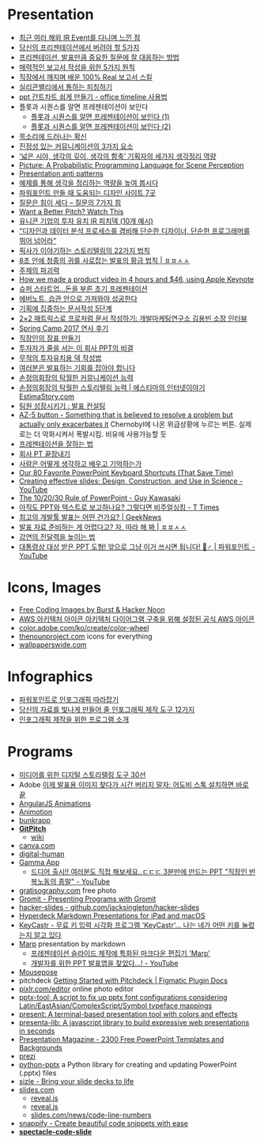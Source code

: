 Presentation
============
* [최근 여러 해외 IR Event를 다니며 느낀 점](http://www.venturesquare.net/562850)
* [당신의 프리젠테이션에서 버려야 할 5가지](http://ppss.kr/archives/35732)
* [프리젠테이션, 발표만큼 중요한 질문에 잘 대응하는 방법](http://ppss.kr/archives/36551)
* [매력적인 보고서 작성을 위한 5가지 원칙](http://ppss.kr/archives/37247)
* [직장에서 깨지며 배운 100% Real 보고서 스킬](https://brunch.co.kr/@lovewant/49)
* [실리콘밸리에서 통하는 피칭하기](http://www.venturesquare.net/578109)
* [ppt 간트차트 쉽게 만들기 - office timeline 사용법](http://blog.naver.com/chowin21/220326053200)
* 플롯과 시퀀스를 알면 프레젠테이션이 보인다
  * [플롯과 시퀀스를 알면 프레젠테이션이 보인다 (1)](http://ppss.kr/archives/42701)
  * [플롯과 시퀀스를 알면 프레젠테이션이 보인다 (2)](http://ppss.kr/archives/38185)
* [목소리에 드러나는 확신](http://newspeppermint.com/2015/05/13/m-confidence/)
* [진정성 있는 커뮤니케이션의 3가지 요소](http://ppss.kr/archives/19940)
* [‘넓은 시야, 생각의 깊이, 생각의 함축’ 기획자의 세가지 생각정리 역량](http://platum.kr/archives/16111)
* [Picture: A Probabilistic Programming Language for Scene Perception](http://www.cv-foundation.org/openaccess/content_cvpr_2015/papers/Kulkarni_Picture_A_Probabilistic_2015_CVPR_paper.pdf)
* [Presentation anti patterns](http://www.troyhunt.com/2015/06/speaker-style-bingo-10-presentation.html)
* [예제를 통해 생각을 정리하는 역량을 높여 봅시다](http://ppss.kr/archives/33568)
* [파워포인트 만들 때 도움되는 디자인 사이트 7곳](http://ppss.kr/archives/37434)
* [질문은 힘이 세다 – 질문의 7가지 힘](http://ppss.kr/archives/48428)
* [Want a Better Pitch? Watch This](https://medium.com/firm-narrative/want-a-better-pitch-watch-this-328b95c2fd0b)
* [유니콘 기업의 투자 유치 IR 피치덱 (10개 예시)](https://yeonlab.com/pitchdeck/)
* [“디자인과 데이터 분석 프로세스를 겸비해 단순한 디자이너, 단순한 프로그래머를 뛰어 넘어라”](http://www.venturesquare.net/595001)
* [픽사가 이야기하는 스토리텔링의 22가지 법칙](http://ppss.kr/archives/55271)
* [8초 안에 청중의 귀를 사로잡는 발표의 황금 법칙 | ㅍㅍㅅㅅ](https://ppss.kr/archives/217177)
* [주제의 파괴력](http://ppss.kr/archives/56624)
* [How we made a product video in 4 hours and $46, using Apple Keynote](http://blog.weld.io/post/130468091870/how-we-made-a-product-video-in-keynote)
* [슈퍼 스타트업…돈을 부른 초기 프레젠테이션](http://techholic.co.kr/archives/41033)
* [에버노트, 습관 안으로 가져와야 성공한다](http://ppss.kr/archives/59152)
* [기획에 집중하는 문서작성 5단계](http://ppss.kr/archives/59150)
* [2×2 매트릭스로 프로처럼 문서 작성하기: 개발마케팅연구소 김용빈 소장 인터뷰](http://1boon.daum.net/ppss/5907148f6a8e510001e299fc)
* [Spring Camp 2017 연사 후기](http://blog.woniper.net/344)
* [직장인의 장표 만들기](https://brunch.co.kr/@hyungsukkim/70)
* [투자자가 줄을 서는 이 회사 PPT의 비결](http://naver.me/xzk4DqIC)
* [무적의 투자유치용 덱 작성법](http://bridge.500startups.co.kr/%EB%AC%B4%EC%A0%81%EC%9D%98-%ED%88%AC%EC%9E%90%EC%9C%A0%EC%B9%98%EC%9A%A9-%EB%8D%B1-%EC%9E%91%EC%84%B1%EB%B2%95/)
* [여러분은 발표하는 기회를 잡아야 합니다](http://aerosky.tistory.com/entry/%EC%97%AC%EB%9F%AC%EB%B6%84%EC%9D%80-%EB%B0%9C%ED%91%9C%ED%95%98%EB%8A%94-%EA%B8%B0%ED%9A%8C%EB%A5%BC-%EC%9E%A1%EC%95%84%EC%95%BC-%ED%95%A9%EB%8B%88%EB%8B%A4)
* [손정의회장의 탁월한 커뮤니케이션 능력](https://estimastory.com/2019/08/15/sonsvf2/)
* [손정의회장의 탁월한 스토리텔링 능력 | 에스티마의 인터넷이야기 EstimaStory.com](https://estimastory.com/2021/05/15/softbank2021/)
* [팀원 성장시키기 : 발표 컨설팅](https://zzsza.github.io/diary/2019/10/20/helping-presentation/)
* [AZ-5 button - Something that is believed to resolve a problem but actually only exacerbates it](https://www.urbandictionary.com/define.php?term=AZ-5%20button) Chernobyl에 나온 위급상황에 누르는 버튼. 실제로는 더 악화시켜서 폭발시킴. 비유에 사용가능할 듯
* [프레젠테이션을 잘하는 법](https://ppss.kr/archives/207368)
* [회사 PT 끝장내기](https://www.andrewahn.co/product/prepping-exec-presenation/)
* [사람은 어떻게 생각하고 배우고 기억하는가](https://jhrogue.blogspot.com/2020/06/blog-post.html)
* [Our 80 Favorite PowerPoint Keyboard Shortcuts (That Save Time)](https://nutsandboltsspeedtraining.com/powerpoint-tutorials/80-favorite-powerpoint-keyboard-shortcuts/)
* [Creating effective slides: Design, Construction, and Use in Science - YouTube](https://www.youtube.com/watch?v=meBXuTIPJQk)
* [The 10/20/30 Rule of PowerPoint - Guy Kawasaki](https://guykawasaki.com/the_102030_rule/)
* [아직도 PPT와 텍스트로 보고하나요? 그렇다면 비주얼싱킹 - T Times](https://www.ttimes.co.kr/article/2022050418257792651)
* [최고의 개발툴 발표는 어떤 건가요? | GeekNews](https://news.hada.io/topic?id=6790)
* [발표 자료 준비하는 게 어렵다고? 자, 따라 해 봐 | ㅍㅍㅅㅅ](https://ppss.kr/archives/227103)
* [강연의 전달력을 높이는 법](https://brunch.co.kr/@graypool/1208)
* [대통령상 대상 받은 PPT 도형! 앞으로 그냥 이거 쓰시면 됩니다! 🙋♂️ | 파워포인트 - YouTube](https://www.youtube.com/watch?v=sqgcDFqpwHI)

# Icons, Images
* [Free Coding Images by Burst & Hacker Noon](https://hackernoon.com/coding-images-cc6e6d68661e)
* [AWS 아키텍처 아이콘 아키텍처 다이어그램 구축을 위해 설정된 공식 AWS 아이콘](https://aws.amazon.com/ko/architecture/icons/)
* [color.adobe.com/ko/create/color-wheel](https://color.adobe.com/ko/create/color-wheel/)
* [thenounproject.com](http://thenounproject.com/) icons for everything
* [wallpaperswide.com](http://wallpaperswide.com/)

# Infographics
* [파워포인트로 인포그래픽 따라잡기](http://ppss.kr/archives/39000)
* [당신의 자료를 빛나게 만들어 줄 인포그래픽 제작 도구 12가지](http://trendw.kr/design/201405/12427.t1m)
* [인포그래픽 제작을 위한 프로그램 소개](http://snsrp.com/18)

# Programs
* [미디어를 위한 디지털 스토리텔링 도구 30선](http://www.bloter.net/archives/262776)
* Adobe [이제 발표용 이미지 찾다가 시간 버리지 말자: 어도비 스톡 설치하면 바로 끝](https://ppss.kr/archives/216439)
* [AngularJS Animations](http://www.yearofmoo.com/animation-presentation/#/)
* [Animotion](https://animotionjs.vercel.app/)
* [bunkrapp](http://bunkrapp.com/)
* [**GitPitch**](https://gitpitch.com/)
  * [wiki](https://github.com/gitpitch/gitpitch/wiki)
* [canva.com](https://www.canva.com)
* [digital-human](https://github.com/hunkim/digital-human)
* [Gamma App](https://gamma.app/)
  * [드디어 출시!! 여러분도 직접 해보세요..ㄷㄷㄷ 3분만에 만드는 PPT "직장인 반복노동의 종말" - YouTube](https://www.youtube.com/watch?v=SXRWHHKLqBM)
* [gratisography.com](https://gratisography.com/) free photo
* [Gromit - Presenting Programs with Gromit](http://www.home.unix-ag.org/simon/gromit/)
* [hacker-slides - github.com/jacksingleton/hacker-slides](https://github.com/jacksingleton/hacker-slides)
* [Hyperdeck Markdown Presentations for iPad and macOS](https://hyperdeck.io/)
* [KeyCastr - 무료 키 입력 시각화 프로그램 'KeyCastr'... 나는 네가 어떤 키를 눌렀는지 알고 있다](http://macnews.tistory.com/2552)
* [Marp](https://yhatt.github.io/marp/) presentation by markdown
  * [프레젠테이션 슬라이드 제작에 특화된 마크다운 편집기 'Marp'](http://macnews.tistory.com/4658)
  * [개발자를 위한 PPT 발표앱을 찾았다...! - YouTube](https://www.youtube.com/watch?v=Q2PCO0mKEaU)
* [Mousepose](http://bedreams.tistory.com/46)
* pitchdeck [Getting Started with Pitchdeck | Figmatic Plugin Docs](https://docs.figmatic.com/pitchdeck)
* [pixlr.com/editor](https://pixlr.com/editor/) online photo editor
* [pptx-tool: A script to fix up pptx font configurations considering Latin/EastAsian/ComplexScript/Symbol typeface mappings](https://github.com/achimnol/pptx-tool)
* [present: A terminal-based presentation tool with colors and effects](https://github.com/vinayak-mehta/present)
* [presenta-lib: A javascript library to build expressive web presentations in seconds](https://github.com/presenta-software/presenta-lib)
* [Presentation Magazine - 2300 Free PowerPoint Templates and Backgrounds](https://www.presentationmagazine.com/)
* [prezi](https://prezi.com/)
* [python-pptx](http://python-pptx.readthedocs.io) a Python library for creating and updating PowerPoint (.pptx) files
* [sizle - Bring your slide decks to life](https://sizle.io/)
* [slides.com](http://slides.com/)
  * [reveal.js](http://lab.hakim.se/reveal-js/)
  * [reveal.js](https://github.com/hakimel/reveal.js)
  * [slides.com/news/code-line-numbers](https://slides.com/news/code-line-numbers/)
* [snappify - Create beautiful code snippets with ease](https://snappify.com/)
* [**spectacle-code-slide**](https://github.com/thejameskyle/spectacle-code-slide)
